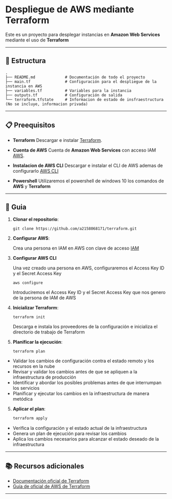 # Despliegue de AWS mediante Terraform

Este es un proyecto para desplegar instancias en **Amazon Web Services** mediante el uso de **Terraform**

--------

## 📂 Estructura 


```
.
├── README.md             # Documentación de todo el proyecto
├── main.tf               # Configuración para el despliegue de la instancia en AWS
├── variables.tf          # Variables para la instancia 
├── outputs.tf            # Configuración de salida
└── terraform.tfstate     # Informacion de estado de insfraestructura (No se incluye, informacion privada)
```

------

## 📋​ Preequisitos

- **Terraform** Descargar e instalar [Terraform](https://developer.hashicorp.com/terraform/downloads).

- **Cuenta de AWS** Cuenta de **Amazon Web Services** con acceso IAM [AWS](https://aws.amazon.com/es/).

- **Instalacion de AWS CLI** Descargar e instalar el CLI de AWS ademas de configurarlo [AWS CLI](https://docs.aws.amazon.com/cli/latest/userguide/cli-chap-welcome.html)
  
- **Powershell** Utilizaremos el powershell de windows 10 los comandos de **AWS** y **Terraform**

------

## 🦮​ Guia

1. **Clonar el repositorio**:

   ```
   git clone https://github.com/a2158068171/terraform.git
   ```

2. **Configurar AWS**:

   Crea una persona en IAM en AWS con clave de acceso [IAM](https://aws.amazon.com/es/iam/)

3. **Configurar AWS CLI**

   Una vez creado una persona en AWS, configuraremos el Access Key ID y el Secret Access Key

   ```
   aws configure 
   ```
   Introduciremos el Access Key ID y el Secret Access Key que nos genero de la persona de IAM de AWS

4. **Inicializar Terraform**:

   ```
   terraform init
   ```
   Descarga e instala los proveedores de la configuración e inicializa el directorio de trabajo de Terraform

4. **Planificar la ejecución**:

   ```
   terraform plan
   ```

  - Validar los cambios de configuración contra el estado remoto y los recursos en la nube
  - Revisar y validar los cambios antes de que se apliquen a la infraestructura de producción 
  - Identificar y abordar los posibles problemas antes de que interrumpan los servicios 
  - Planificar y ejecutar los cambios en la infraestructura de manera metódica 

5. **Aplicar el plan**:

   ```bash
   terraform apply
   ```

  - Verifica la configuración y el estado actual de la infraestructura 
  - Genera un plan de ejecución para revisar los cambios 
  - Aplica los cambios necesarios para alcanzar el estado deseado de la infraestructura 

------


## 📚 Recursos adicionales

- [Documentación oficial de Terraform](https://developer.hashicorp.com/terraform/docs)
- [Guía de oficial de AWS de Terraform](https://developer.hashicorp.com/terraform/tutorials/aws-get-started/install-cli)

------
